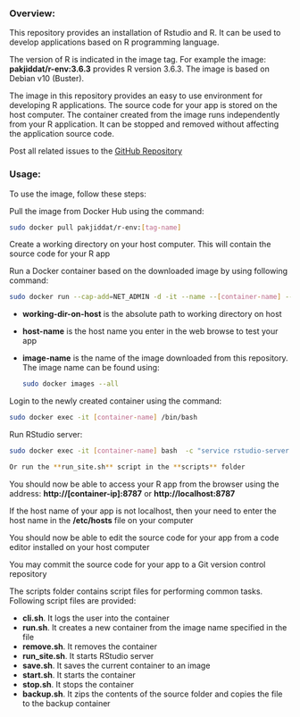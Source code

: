 ### Overview:
This repository provides an installation of Rstudio and R. It can be used to develop applications based on R programming language.

The version of R is indicated in the image tag. For example the image: **pakjiddat/r-env:3.6.3** provides R version 3.6.3. The image is based on Debian v10 (Buster).

The image in this repository provides an easy to use environment for developing R applications. The source code for your app is stored on the host computer. The container created from the image runs independently from your R application. It can be stopped and removed without affecting the application source code.

Post all related issues to the [GitHub Repository](https://github.com/pakjiddat/docker-workflows)

### Usage:
To use the image, follow these steps:

Pull the image from Docker Hub using the command:

```bash
sudo docker pull pakjiddat/r-env:[tag-name]
```

Create a working directory on your host computer. This will contain the source code for your R app

Run a Docker container based on the downloaded image by using following command:

```bash
sudo docker run --cap-add=NET_ADMIN -d -it --name --[container-name] --mount type=bind,source="[working-dir-on-host]",target="/home/ruser/projects" -p 8787:8787 -p 4242:4242 -p 443:443 --hostname="[host-name]" r-env:3.6.3
```

- **working-dir-on-host** is the absolute path to working directory on host

- **host-name** is the host name you enter in the web browse to test your app

- **image-name** is the name of the image downloaded from this repository. The image name can be found using:

  ```bash
  sudo docker images --all
  ```

Login to the newly created container using the command:

```bash
sudo docker exec -it [container-name] /bin/bash
```

Run RStudio server:

```bash
sudo docker exec -it [container-name] bash  -c "service rstudio-server start"

Or run the **run_site.sh** script in the **scripts** folder
```

You should now be able to access your R app from the browser using the address: **http://[container-ip]:8787** or **http://localhost:8787**

If the host name of your app is not localhost, then your need to enter the host name in the **/etc/hosts** file on your computer

You should now be able to edit the source code for your app from a code editor installed on your host computer

You may commit the source code for your app to a Git version control repository

The scripts folder contains script files for performing common tasks. Following script files are provided:

- **cli.sh**. It logs the user into the container
- **run.sh**. It creates a new container from the image name specified in the file
- **remove.sh**. It removes the container
- **run_site.sh**. It starts RStudio server
- **save.sh**. It saves the current container to an image
- **start.sh**. It starts the container
- **stop.sh**. It stops the container
- **backup.sh**. It zips the contents of the source folder and copies the file to the backup container
